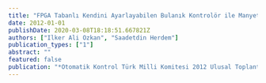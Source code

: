 ```yaml
---
title: "FPGA Tabanlı Kendini Ayarlayabilen Bulanık Kontrolör ile Manyetik Filtrenin Kontrolü"
date: 2012-01-01
publishDate: 2020-03-08T18:18:51.667821Z
authors: ["Ilker Ali Ozkan", "Saadetdin Herdem"]
publication_types: ["1"]
abstract: ""
featured: false
publication: "*Otomatik Kontrol Türk Milli Komitesi 2012 Ulusal Toplantısı-Tok 2012*"
---
```


